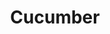 ---
blog: https://cucumber.io/blog
codehost: https://github.com/cucumber
gitter: https://gitter.im/orgs/cucumber/rooms
images:
- cucumberio-ar21.svg
- cucumberio-icon.svg
logohandle: cucumberio
sort: cucumberio
title: Cucumber
twitter: https://x.com/cucumberbdd
website: https://cucumber.io/
wikipedia: https://en.wikipedia.org/wiki/Cucumber_(software)
---